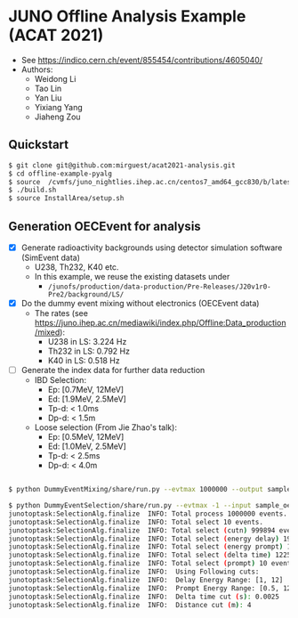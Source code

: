 # JUNO Offline Analysis Example (ACAT 2021)

* See https://indico.cern.ch/event/855454/contributions/4605040/
* Authors:
  * Weidong Li
  * Tao Lin
  * Yan Liu
  * Yixiang Yang
  * Jiaheng Zou

## Quickstart

```bash
$ git clone git@github.com:mirguest/acat2021-analysis.git
$ cd offline-example-pyalg
$ source  /cvmfs/juno_nightlies.ihep.ac.cn/centos7_amd64_gcc830/b/latest/setup.sh
$ ./build.sh
$ source InstallArea/setup.sh
```

## Generation OECEvent for analysis

* [x] Generate radioactivity backgrounds using detector simulation software (SimEvent data)
  * U238, Th232, K40 etc. 
  * In this example, we reuse the existing datasets under
    * `/junofs/production/data-production/Pre-Releases/J20v1r0-Pre2/background/LS/`
* [x] Do the dummy event mixing without electronics (OECEvent data)
  * The rates (see https://juno.ihep.ac.cn/mediawiki/index.php/Offline:Data_production/mixed):
    * U238 in LS: 3.224 Hz
    * Th232 in LS: 0.792 Hz
    * K40 in LS: 0.518 Hz
* [ ] Generate the index data for further data reduction
  * IBD Selection:
    * Ep: [0.7MeV, 12MeV]
    * Ed: [1.9MeV, 2.5MeV]
    * Tp-d: < 1.0ms
    * Dp-d: < 1.5m
  * Loose selection (From Jie Zhao's talk):
    * Ep: [0.5MeV, 12MeV]
    * Ed: [1.0MeV, 2.5MeV]
    * Tp-d: < 2.5ms
    * Dp-d: < 4.0m

```bash

$ python DummyEventMixing/share/run.py --evtmax 1000000 --output sample_oec_1M.root

$ python DummyEventSelection/share/run.py --evtmax -1 --input sample_oec_1M.root --delay-energy-min 1 --delay-energy-max 12 --prompt-energy-min 0.5 --prompt-energy-max 12 --time-cut 0.0025 --dist-cut 4
junotoptask:SelectionAlg.finalize  INFO: Total process 1000000 events.
junotoptask:SelectionAlg.finalize  INFO: Total select 10 events.
junotoptask:SelectionAlg.finalize  INFO: Total select (cutn) 999894 events. 99.9894%
junotoptask:SelectionAlg.finalize  INFO: Total select (energy delay) 194621 events. 19.4621%
junotoptask:SelectionAlg.finalize  INFO: Total select (energy prompt) 178731 events. 17.8731%
junotoptask:SelectionAlg.finalize  INFO: Total select (delta time) 1225 events. 0.1225%
junotoptask:SelectionAlg.finalize  INFO: Total select (prompt) 10 events. 0.001%
junotoptask:SelectionAlg.finalize  INFO:  Using Following cuts:
junotoptask:SelectionAlg.finalize  INFO:  Delay Energy Range: [1, 12]
junotoptask:SelectionAlg.finalize  INFO:  Prompt Energy Range: [0.5, 12]
junotoptask:SelectionAlg.finalize  INFO:  Delta time cut (s): 0.0025
junotoptask:SelectionAlg.finalize  INFO:  Distance cut (m): 4
```